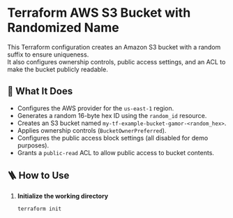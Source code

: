 # Terraform AWS S3 Bucket with Randomized Name

This Terraform configuration creates an Amazon S3 bucket with a random suffix to ensure uniqueness.  
It also configures ownership controls, public access settings, and an ACL to make the bucket publicly readable.

## 🧠 What It Does

- Configures the AWS provider for the `us-east-1` region.
- Generates a random 16-byte hex ID using the `random_id` resource.
- Creates an S3 bucket named `my-tf-example-bucket-gamor-<random_hex>`.
- Applies ownership controls (`BucketOwnerPreferred`).
- Configures the public access block settings (all disabled for demo purposes).
- Grants a `public-read` ACL to allow public access to bucket contents.

## 🪜 How to Use

1. **Initialize the working directory**
   ```bash
   terraform init
